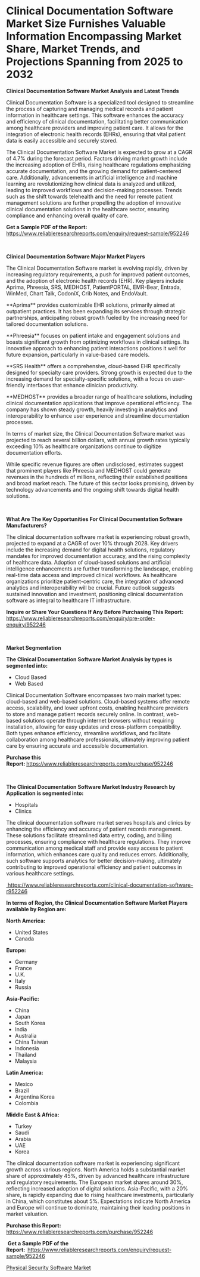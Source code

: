 <p><h1>Clinical Documentation Software Market Size Furnishes Valuable Information Encompassing Market Share, Market Trends, and Projections Spanning from 2025 to 2032</h1></p><p><strong>Clinical Documentation Software Market Analysis and Latest Trends</strong></p>
<p><p>Clinical Documentation Software is a specialized tool designed to streamline the process of capturing and managing medical records and patient information in healthcare settings. This software enhances the accuracy and efficiency of clinical documentation, facilitating better communication among healthcare providers and improving patient care. It allows for the integration of electronic health records (EHRs), ensuring that vital patient data is easily accessible and securely stored.</p><p>The Clinical Documentation Software Market is expected to grow at a CAGR of 4.7% during the forecast period. Factors driving market growth include the increasing adoption of EHRs, rising healthcare regulations emphasizing accurate documentation, and the growing demand for patient-centered care. Additionally, advancements in artificial intelligence and machine learning are revolutionizing how clinical data is analyzed and utilized, leading to improved workflows and decision-making processes. Trends such as the shift towards telehealth and the need for remote patient management solutions are further propelling the adoption of innovative clinical documentation solutions in the healthcare sector, ensuring compliance and enhancing overall quality of care.</p></p>
<p><strong>Get a Sample PDF of the Report:&nbsp;</strong> <a href="https://www.reliableresearchreports.com/enquiry/request-sample/952246?utm_campaign=3213&utm_medium=2&utm_source=Github&utm_content=ia&utm_term=06032025&utm_id=clinical-documentation-software">https://www.reliableresearchreports.com/enquiry/request-sample/952246</a></p>
<p>&nbsp;</p>
<p><strong>Clinical Documentation Software Major Market Players</strong></p>
<p><p>The Clinical Documentation Software market is evolving rapidly, driven by increasing regulatory requirements, a push for improved patient outcomes, and the adoption of electronic health records (EHR). Key players include Aprima, Phreesia, SRS, MEDHOST, PatientPORTAL, EMR-Bear, Entrada, WinMed, Chart Talk, CodoniX, Crib Notes, and EndoVault. </p><p>**Aprima** provides customizable EHR solutions, primarily aimed at outpatient practices. It has been expanding its services through strategic partnerships, anticipating robust growth fueled by the increasing need for tailored documentation solutions. </p><p>**Phreesia** focuses on patient intake and engagement solutions and boasts significant growth from optimizing workflows in clinical settings. Its innovative approach to enhancing patient interactions positions it well for future expansion, particularly in value-based care models.</p><p>**SRS Health** offers a comprehensive, cloud-based EHR specifically designed for specialty care providers. Strong growth is expected due to the increasing demand for specialty-specific solutions, with a focus on user-friendly interfaces that enhance clinician productivity.</p><p>**MEDHOST** provides a broader range of healthcare solutions, including clinical documentation applications that improve operational efficiency. The company has shown steady growth, heavily investing in analytics and interoperability to enhance user experience and streamline documentation processes.</p><p>In terms of market size, the Clinical Documentation Software market was projected to reach several billion dollars, with annual growth rates typically exceeding 10% as healthcare organizations continue to digitize documentation efforts. </p><p>While specific revenue figures are often undisclosed, estimates suggest that prominent players like Phreesia and MEDHOST could generate revenues in the hundreds of millions, reflecting their established positions and broad market reach. The future of this sector looks promising, driven by technology advancements and the ongoing shift towards digital health solutions.</p></p>
<p>&nbsp;</p>
<p><strong>What Are The Key Opportunities For Clinical Documentation Software Manufacturers?</strong></p>
<p><p>The clinical documentation software market is experiencing robust growth, projected to expand at a CAGR of over 10% through 2028. Key drivers include the increasing demand for digital health solutions, regulatory mandates for improved documentation accuracy, and the rising complexity of healthcare data. Adoption of cloud-based solutions and artificial intelligence enhancements are further transforming the landscape, enabling real-time data access and improved clinical workflows. As healthcare organizations prioritize patient-centric care, the integration of advanced analytics and interoperability will be crucial. Future outlook suggests sustained innovation and investment, positioning clinical documentation software as integral to healthcare IT infrastructure.</p></p>
<p><strong>Inquire or Share Your Questions If Any Before Purchasing This Report:</strong> <a href="https://www.reliableresearchreports.com/enquiry/pre-order-enquiry/952246?utm_campaign=3213&utm_medium=2&utm_source=Github&utm_content=ia&utm_term=06032025&utm_id=clinical-documentation-software">https://www.reliableresearchreports.com/enquiry/pre-order-enquiry/952246</a></p>
<p>&nbsp;</p>
<p><strong>Market Segmentation</strong></p>
<p><strong>The Clinical Documentation Software Market Analysis by types is segmented into:</strong></p>
<p><ul><li>Cloud Based</li><li>Web Based</li></ul></p>
<p><p>Clinical Documentation Software encompasses two main market types: cloud-based and web-based solutions. Cloud-based systems offer remote access, scalability, and lower upfront costs, enabling healthcare providers to store and manage patient records securely online. In contrast, web-based solutions operate through internet browsers without requiring installation, allowing for easy updates and cross-platform compatibility. Both types enhance efficiency, streamline workflows, and facilitate collaboration among healthcare professionals, ultimately improving patient care by ensuring accurate and accessible documentation.</p></p>
<p><strong>Purchase this Report:&nbsp;</strong><a href="https://www.reliableresearchreports.com/purchase/952246?utm_campaign=3213&utm_medium=2&utm_source=Github&utm_content=ia&utm_term=06032025&utm_id=clinical-documentation-software">https://www.reliableresearchreports.com/purchase/952246</a></p>
<p>&nbsp;</p>
<p><strong>The Clinical Documentation Software Market Industry Research by Application is segmented into:</strong></p>
<p><ul><li>Hospitals</li><li>Clinics</li></ul></p>
<p><p>The clinical documentation software market serves hospitals and clinics by enhancing the efficiency and accuracy of patient records management. These solutions facilitate streamlined data entry, coding, and billing processes, ensuring compliance with healthcare regulations. They improve communication among medical staff and provide easy access to patient information, which enhances care quality and reduces errors. Additionally, such software supports analytics for better decision-making, ultimately contributing to improved operational efficiency and patient outcomes in various healthcare settings.</p></p>
<p><a href="https://www.reliableresearchreports.com/clinical-documentation-software-r952246?utm_campaign=3213&utm_medium=2&utm_source=Github&utm_content=ia&utm_term=06032025&utm_id=clinical-documentation-software">&nbsp;https://www.reliableresearchreports.com/clinical-documentation-software-r952246</a></p>
<p><strong>In terms of Region, the Clinical Documentation Software Market Players available by Region are:</strong></p>
<p>
    <p> <strong> North America: </strong>
        <ul>
            <li>United States</li>
            <li>Canada</li>
        </ul>
        </p> 
    <p> <strong> Europe: </strong>
        <ul>
            <li>Germany</li>
            <li>France</li>
            <li>U.K.</li>
            <li>Italy</li>
            <li>Russia</li>
        </ul>
        </p> 
    <p> <strong> Asia-Pacific: </strong>
        <ul>
            <li>China</li>
            <li>Japan</li>
            <li>South Korea</li>
            <li>India</li>
            <li>Australia</li>
            <li>China Taiwan</li>
            <li>Indonesia</li>
            <li>Thailand</li>
            <li>Malaysia</li>
        </ul>
        </p> 
    <p> <strong> Latin America: </strong>
        <ul>
            <li>Mexico</li>
            <li>Brazil</li>
            <li>Argentina Korea</li>
            <li>Colombia</li>
        </ul>
        </p> 
    <p> <strong> Middle East & Africa: </strong>
        <ul>
            <li>Turkey</li>
            <li>Saudi</li>
            <li>Arabia</li>
            <li>UAE</li>
            <li>Korea</li>
        </ul>
    </p>
    </p>
<p><p>The clinical documentation software market is experiencing significant growth across various regions. North America holds a substantial market share of approximately 45%, driven by advanced healthcare infrastructure and regulatory requirements. The European market shares around 30%, reflecting increased adoption of digital solutions. Asia-Pacific, with a 20% share, is rapidly expanding due to rising healthcare investments, particularly in China, which constitutes about 5%. Expectations indicate North America and Europe will continue to dominate, maintaining their leading positions in market valuation.</p></p>
<p><strong>Purchase this Report: </strong><a href="https://www.reliableresearchreports.com/purchase/952246?utm_campaign=3213&utm_medium=2&utm_source=Github&utm_content=ia&utm_term=06032025&utm_id=clinical-documentation-software">https://www.reliableresearchreports.com/purchase/952246</a></p>
<p>&nbsp;<strong>Get a Sample PDF of the Report:&nbsp;&nbsp;</strong><a href="https://www.reliableresearchreports.com/enquiry/request-sample/952246?utm_campaign=3213&utm_medium=2&utm_source=Github&utm_content=ia&utm_term=06032025&utm_id=clinical-documentation-software">https://www.reliableresearchreports.com/enquiry/request-sample/952246</a></p>
<p><strong></strong></p>
<p><p><a href="https://github.com/denbelnmer50/Market-Research-Report-List-1/blob/main/physical-security-software-market.md?utm_campaign=3213&utm_medium=2&utm_source=Github&utm_content=ia&utm_term=06032025&utm_id=clinical-documentation-software">Physical Security Software Market</a></p></p>